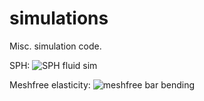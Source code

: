 # simulations
Misc. simulation code.

SPH:
![SPH fluid sim](https://github.com/darren-moo/simulations/raw/master/SHP/sphDemo.gif)

Meshfree elasticity:
![meshfree bar bending](https://github.com/darren-moo/simulations/raw/master/SHP/barBend.gif)